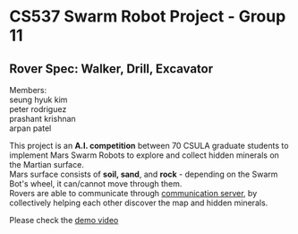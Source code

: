# CS537 Swarm Robot Project - Group 11
## Rover Spec: Walker, Drill, Excavator
Members:  
seung hyuk kim  
peter rodriguez  
prashant krishnan  
arpan patel  

This project is an **A.I. competition** between 70 CSULA graduate students to implement Mars Swarm Robots to explore and collect hidden minerals on the Martian surface.  
Mars surface consists of **soil, sand**, and **rock** - depending on the Swarm Bot's wheel, it can/cannot move through them.  
Rovers are able to communicate through [communication server][1], by collectively helping each other discover the map and hidden minerals.

Please check the [demo video][2]

[1]: https://github.com/seungkim11/537GreenCorp
[2]: https://youtu.be/JlaW2y9WkOY
